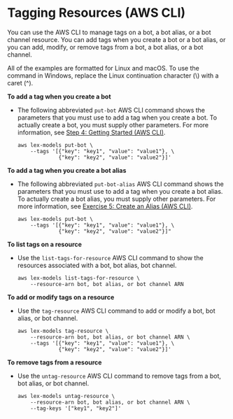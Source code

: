 # Tagging Resources \(AWS CLI\)<a name="tags-cli"></a>

You can use the AWS CLI to manage tags on a bot, a bot alias, or a bot channel resource\. You can add tags when you create a bot or a bot alias, or you can add, modify, or remove tags from a bot, a bot alias, or a bot channel\.

All of the examples are formatted for Linux and macOS\. To use the command in Windows, replace the Linux continuation character \(\\\) with a caret \(^\)\.

**To add a tag when you create a bot**
+ The following abbreviated `put-bot` AWS CLI command shows the parameters that you must use to add a tag when you create a bot\. To actually create a bot, you must supply other parameters\. For more information, see [Step 4: Getting Started \(AWS CLI\)](gs-cli.md)\.

  ```
  aws lex-models put-bot \
      --tags '[{"key": "key1", "value": "value1"}, \
               {"key": "key2", "value": "value2"}]'
  ```

**To add a tag when you create a bot alias**
+ The following abbreviated `put-bot-alias` AWS CLI command shows the parameters that you must use to add a tag when you create a bot alias\. To actually create a bot alias, you must supply other parameters\. For more information, see [Exercise 5: Create an Alias \(AWS CLI\)](gs-cli-create-alias.md)\.

  ```
  aws lex-models put-bot \
      --tags '[{"key": "key1", "value": "value1"}, \
               {"key": "key2", "value": "value2"}]"
  ```

**To list tags on a resource**
+ Use the `list-tags-for-resource` AWS CLI command to show the resources associated with a bot, bot alias, bot channel\. 

  ```
  aws lex-models list-tags-for-resource \
      --resource-arn bot, bot alias, or bot channel ARN
  ```

**To add or modify tags on a resource**
+ Use the `tag-resource` AWS CLI command to add or modify a bot, bot alias, or bot channel\.

  ```
  aws lex-models tag-resource \
      --resource-arn bot, bot alias, or bot channel ARN \
      --tags '[{"key": "key1", "value": "value1"}, \
               {"key": "key2", "value": "value2"}]'
  ```

**To remove tags from a resource**
+ Use the `untag-resource` AWS CLI command to remove tags from a bot, bot alias, or bot channel\.

  ```
  aws lex-models untag-resource \
      --resource-arn bot, bot alias, or bot channel ARN \
      --tag-keys '["key1", "key2"]'
  ```